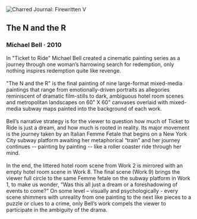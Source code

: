 <div class="artwork-of-the-day">
  <div class="container">
    <div class="img-wrapper">
      <img
        src="https://uploads3.wikiart.org/images/michael-bell/the-n-and-the-r-2010.jpg"
        alt="Charred Journal: Firewritten V" />
    </div>
    <div class="artwork-detail">
      <div class="artwork-origin"> 
        <h2 class="artwork-name">The N and the R</h2>
        <h3 class="artist">
          Michael Bell
                    ·  2010
        </h3>
      </div>
      <p class="description">
        <span class="artwork-description-text ng-binding" ng-bind-html="viewModel.ArtworkOfTheDay.Description | unsafe">In "Ticket to Ride" Michael Bell created a cinematic painting series as a journey through one woman’s harrowing search for redemption, only nothing inspires redemption quite like revenge.
<br>
<br>"The N and the R" is the final painting of nine large-format mixed-media paintings that range from emotionally-driven portraits as allegories reminiscent of dramatic film-stills to dark, ambiguous hotel room scenes and metropolitan landscapes on 60" X 60" canvases overlaid with mixed-media subway maps painted into the background of each work. 
<br>
<br>Bell’s narrative strategy is for the viewer to question how much of Ticket to Ride is just a dream, and how much is rooted in reality. Its major movement is the journey taken by an Italian Femme Fetale that begins on a New York City subway platform awaiting her metaphorical “train” and her journey continues -- painting by painting -- like a roller coaster ride through her mind.  
<br> 
<br>In the end, the littered hotel room scene from Work 2 is mirrored with an empty hotel room scene in Work 8. The final scene (Work 9) brings the viewer full circle to the same Femme fetale on the subway platform in Work 1, to make us wonder, “Was this all just a dream or a foreshadowing of events to come?” On some level – visually and psychologically - every scene shimmers with unreality from one painting to the next like pieces to a puzzle or clues to a crime, only Bell’s work compels the viewer to participate in the ambiguity of the drama.
<br>
<br></span>
                        <div class="text-shadow-container" ng-show="showShadow" style=""></div>
      </p>
    </div>
  </div>

</div>
